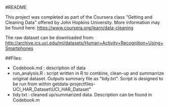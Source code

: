 #README

This project was completed as part of the Coursera class "Getting and Cleaning Data" offered by John Hopkins University. More information may be found here: https://www.coursera.org/learn/data-cleaning

The raw dataset can be downloaded from: http://archive.ics.uci.edu/ml/datasets/Human+Activity+Recognition+Using+Smartphones

##Files:

* Codebook.md : description of data
* run_analysis.R : script written in R to combine, clean-up and summarrize original dataset. Outputs summary file as "tidy.txt". Script is designed to be run from within getdata-projectfiles-UCI_HAR_Dataset\UCI_HAR_Dataset\"
* tidy.txt : cleaned up/summarized data. Description can be found in Codebook.m
